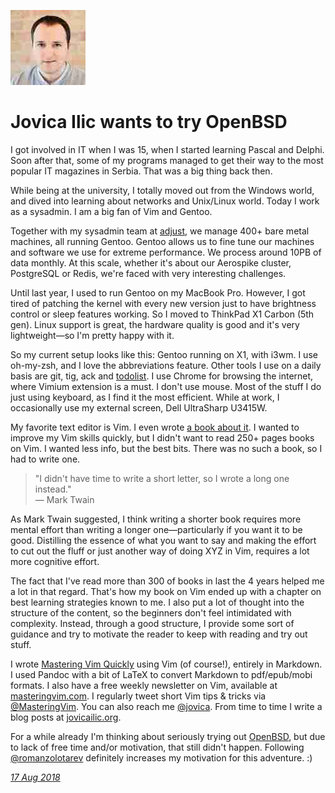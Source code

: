 <p><a href="/" alt="avatar" title="home page"><img src="jovica.jpeg" class="w3"></a></p>

# Jovica Ilic wants to try OpenBSD

I got involved in IT when I was 15, when I started learning Pascal
and Delphi. Soon after that, some of my programs managed to get
their way to the most popular IT magazines in Serbia. That was a
big thing back then.

While being at the university, I totally moved out from the Windows
world, and dived into learning about networks and Unix/Linux world.
Today I work as a sysadmin. I am a big fan of Vim and Gentoo.

Together with my sysadmin team at [adjust], we manage 400+ bare
metal machines, all running Gentoo. Gentoo allows us to fine tune
our machines and software we use for extreme performance. We process
around 10PB of data monthly. At this scale, whether it's about our
Aerospike cluster, PostgreSQL or Redis, we're faced with very
interesting challenges.

Until last year, I used to run Gentoo on my MacBook Pro. However,
I got tired of patching the kernel with every new version just to
have brightness control or sleep features working. So I moved to
ThinkPad X1 Carbon (5th gen). Linux support is great, the hardware
quality is good and it's very lightweight&mdash;so I'm pretty happy
with it.

So my current setup looks like this: Gentoo running on X1, with
i3wm. I use oh-my-zsh, and I love the abbreviations feature. Other
tools I use on a daily basis are git, tig, ack and
[todolist](http://todolist.site/). I use Chrome for browsing the
internet, where Vimium extension is a must.  I don't use mouse.
Most of the stuff I do just using keyboard, as I find it the most
efficient. While at work, I occasionally use my external screen,
Dell UltraSharp U3415W.

My favorite text editor is Vim. I even wrote [a book about
it](http://jovicailic.org/mastering-vim-quickly/). I wanted to
improve my Vim skills quickly, but I didn't want to read 250+ pages
books on Vim. I wanted less info, but the best bits.  There was no
such a book, so I had to write one.

> "I didn't have time to write a short letter, so I wrote a long
one instead."<br>&mdash;
Mark Twain

As Mark Twain suggested, I think writing a shorter book requires
more mental effort than writing a longer one&mdash;particularly if
you want it to be good. Distilling the essence of what you want to
say and making the effort to cut out the fluff or just another way
of doing XYZ in Vim, requires a lot more cognitive effort.

The fact that I've read more than 300 of books in last the 4 years
helped me a lot in that regard. That's how my book on Vim ended up
with a chapter on best learning strategies known to me. I also put
a lot of thought into the structure of the content, so the beginners
don't feel intimidated with complexity. Instead, through a good
structure, I provide some sort of guidance and try to motivate the
reader to keep with reading and try out stuff.

I wrote [Mastering Vim
Quickly](http://jovicailic.org/mastering-vim-quickly/) using Vim
(of course!), entirely in Markdown. I used Pandoc with a bit of
LaTeX to convert Markdown to pdf/epub/mobi formats. I also have a
free weekly newsletter on Vim, available at
[masteringvim.com](http://masteringvim.com/). I regularly tweet
short Vim tips & tricks via
[@MasteringVim](http://twitter.com/masteringvim). You can also reach
me [@jovica](https://twitter.com/jovica). From time to time I write
a blog posts at [jovicailic.org](http://jovicailic.org/).

For a while already I'm thinking about seriously trying out [OpenBSD],
but due to lack of free time and/or motivation, that still didn't
happen. Following [@romanzolotarev] definitely increases my motivation
for this adventure. :)

_[17 Aug 2018](/raw/people/jovica.md)_

[@romanzolotarev]: https://twitter.com/romanzolotarev
[adjust]: https://www.adjust.com/
[OpenBSD]: https://www.openbsd.org/
